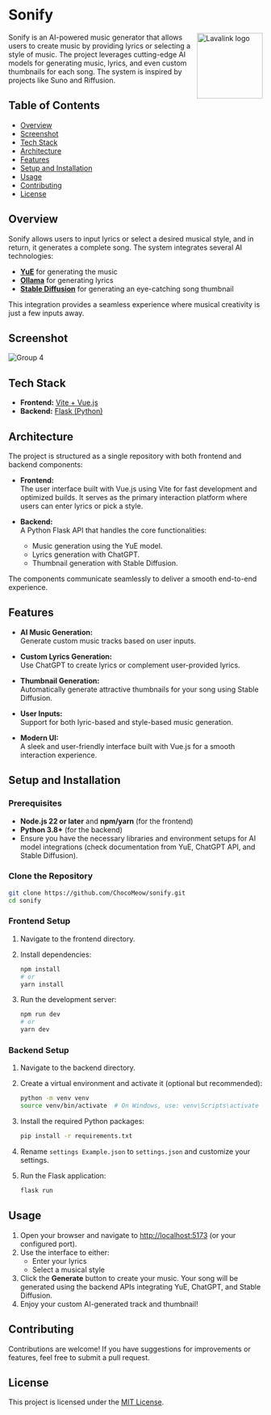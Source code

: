 # Sonify

<img align="right" src="https://github.com/user-attachments/assets/db05b4a7-a182-47f2-9a16-b762a1cc77bd" width=130 alt="Lavalink logo">

Sonify is an AI-powered music generator that allows users to create music by providing lyrics or selecting a style of music. The project leverages cutting-edge AI models for generating music, lyrics, and even custom thumbnails for each song. The system is inspired by projects like Suno and Riffusion.

## Table of Contents

- [Overview](#overview)
- [Screenshot](#screenshot)
- [Tech Stack](#tech-stack)
- [Architecture](#architecture)
- [Features](#features)
- [Setup and Installation](#setup-and-installation)
- [Usage](#usage)
- [Contributing](#contributing)
- [License](#license)

## Overview

Sonify allows users to input lyrics or select a desired musical style, and in return, it generates a complete song. The system integrates several AI technologies:

- **[YuE](https://github.com/multimodal-art-projection/YuE)** for generating the music
- **[Ollama](https://ollama.com)** for generating lyrics
- **[Stable Diffusion](https://github.com/CompVis/stable-diffusion)** for generating an eye-catching song thumbnail

This integration provides a seamless experience where musical creativity is just a few inputs away.

## Screenshot
![Group 4](https://github.com/user-attachments/assets/5c71282d-f69f-48ad-abaa-d8f4a79efb22)

## Tech Stack

- **Frontend:** [Vite + Vue.js](https://github.com/multimodal-art-projection/YuE)
- **Backend:** [Flask (Python)](https://flask.palletsprojects.com/en/stable/)

## Architecture

The project is structured as a single repository with both frontend and backend components:

- **Frontend:**  
  The user interface built with Vue.js using Vite for fast development and optimized builds. It serves as the primary interaction platform where users can enter lyrics or pick a style.

- **Backend:**  
  A Python Flask API that handles the core functionalities:
  - Music generation using the YuE model.
  - Lyrics generation with ChatGPT.
  - Thumbnail generation with Stable Diffusion.

The components communicate seamlessly to deliver a smooth end-to-end experience.

## Features

- **AI Music Generation:**  
  Generate custom music tracks based on user inputs.

- **Custom Lyrics Generation:**  
  Use ChatGPT to create lyrics or complement user-provided lyrics.

- **Thumbnail Generation:**  
  Automatically generate attractive thumbnails for your song using Stable Diffusion.

- **User Inputs:**  
  Support for both lyric-based and style-based music generation.

- **Modern UI:**  
  A sleek and user-friendly interface built with Vue.js for a smooth interaction experience.

## Setup and Installation

### Prerequisites

- **Node.js 22 or later** and **npm/yarn** (for the frontend)
- **Python 3.8+** (for the backend)
- Ensure you have the necessary libraries and environment setups for AI model integrations (check documentation from YuE, ChatGPT API, and Stable Diffusion).

### Clone the Repository

```bash
git clone https://github.com/ChocoMeow/sonify.git
cd sonify
```

### Frontend Setup

1. Navigate to the frontend directory.
2. Install dependencies:

   ```bash
   npm install
   # or
   yarn install
   ```

3. Run the development server:

   ```bash
   npm run dev
   # or
   yarn dev
   ```

### Backend Setup

1. Navigate to the backend directory.
2. Create a virtual environment and activate it (optional but recommended):

   ```bash
   python -m venv venv
   source venv/bin/activate  # On Windows, use: venv\Scripts\activate
   ```

3. Install the required Python packages:

   ```bash
   pip install -r requirements.txt
   ```

4. Rename `settings Example.json` to `settings.json` and customize your settings.

5. Run the Flask application:

   ```bash
   flask run
   ```

## Usage

1. Open your browser and navigate to [http://localhost:5173](http://localhost:5173) (or your configured port).
2. Use the interface to either:
   - Enter your lyrics
   - Select a musical style
3. Click the **Generate** button to create your music. Your song will be generated using the backend APIs integrating YuE, ChatGPT, and Stable Diffusion.
4. Enjoy your custom AI-generated track and thumbnail!

## Contributing

Contributions are welcome! If you have suggestions for improvements or features, feel free to submit a pull request.

## License

This project is licensed under the [MIT License](LICENSE).
